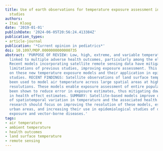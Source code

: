```yaml
---
title: Use of earth observations for temperature exposure assessment in epidemiological
  studies
authors:
- Itai Kloog
date: '2019-01-01'
publishDate: '2024-06-05T20:56:24.413384Z'
publication_types:
- article-journal
publication: '*Current opinion in pediatrics*'
doi: 10.1097/MOP.0000000000000735
abstract: 'PURPOSE OF REVIEW: Low, high, extreme, and variable temperatures have been
  linked to multiple adverse health outcomes, particularly among the elderly and children.
  Recent models incorporating satellite remote sensing data have mitigated several
  limitations of previous studies, improving exposure assessment. This review focuses
  on these new temperature exposure models and their application in epidemiological
  studies. RECENT FINDINGS: Satellite observations of land surface temperature have
  been used to model air temperature across large spatial areas at high spatiotemporal
  resolutions. These models enable exposure assessment of entire populations and have
  been shown to reduce error in exposure estimates, thus mitigating downward bias
  in health effect estimates. SUMMARY: Satellite-based models improve our understanding
  of spatiotemporal variation in temperature and the associated health effects. Further
  research should focus on improving the resolution of these models, especially in
  urban areas, and increasing their use in epidemiological studies of direct temperature
  exposure and vector-borne diseases.'
tags:
- air temperature
- ambient temperature
- health outcomes
- land surface temperature
- remote sensing
---
```

